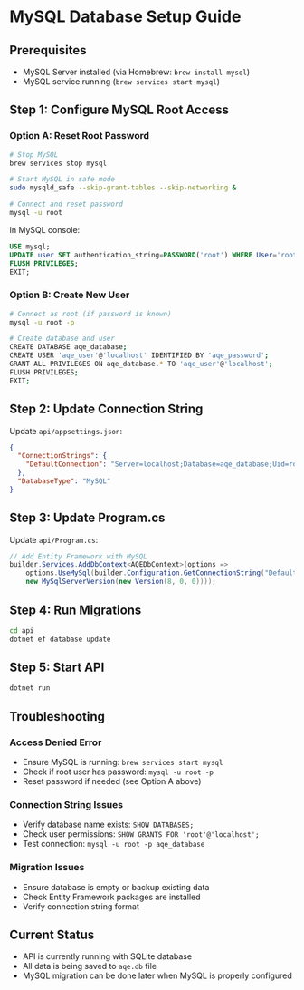 # MySQL Database Setup Guide

## Prerequisites
- MySQL Server installed (via Homebrew: `brew install mysql`)
- MySQL service running (`brew services start mysql`)

## Step 1: Configure MySQL Root Access

### Option A: Reset Root Password
```bash
# Stop MySQL
brew services stop mysql

# Start MySQL in safe mode
sudo mysqld_safe --skip-grant-tables --skip-networking &

# Connect and reset password
mysql -u root
```

In MySQL console:
```sql
USE mysql;
UPDATE user SET authentication_string=PASSWORD('root') WHERE User='root';
FLUSH PRIVILEGES;
EXIT;
```

### Option B: Create New User
```bash
# Connect as root (if password is known)
mysql -u root -p

# Create database and user
CREATE DATABASE aqe_database;
CREATE USER 'aqe_user'@'localhost' IDENTIFIED BY 'aqe_password';
GRANT ALL PRIVILEGES ON aqe_database.* TO 'aqe_user'@'localhost';
FLUSH PRIVILEGES;
EXIT;
```

## Step 2: Update Connection String

Update `api/appsettings.json`:
```json
{
  "ConnectionStrings": {
    "DefaultConnection": "Server=localhost;Database=aqe_database;Uid=root;Pwd=root;"
  },
  "DatabaseType": "MySQL"
}
```

## Step 3: Update Program.cs

Update `api/Program.cs`:
```csharp
// Add Entity Framework with MySQL
builder.Services.AddDbContext<AQEDbContext>(options =>
    options.UseMySql(builder.Configuration.GetConnectionString("DefaultConnection"), 
    new MySqlServerVersion(new Version(8, 0, 0))));
```

## Step 4: Run Migrations

```bash
cd api
dotnet ef database update
```

## Step 5: Start API

```bash
dotnet run
```

## Troubleshooting

### Access Denied Error
- Ensure MySQL is running: `brew services start mysql`
- Check if root user has password: `mysql -u root -p`
- Reset password if needed (see Option A above)

### Connection String Issues
- Verify database name exists: `SHOW DATABASES;`
- Check user permissions: `SHOW GRANTS FOR 'root'@'localhost';`
- Test connection: `mysql -u root -p aqe_database`

### Migration Issues
- Ensure database is empty or backup existing data
- Check Entity Framework packages are installed
- Verify connection string format

## Current Status
- API is currently running with SQLite database
- All data is being saved to `aqe.db` file
- MySQL migration can be done later when MySQL is properly configured
